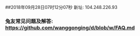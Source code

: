 ##2018年09月28日07时12分07秒 新址: 104.248.226.93
### 兔友常见问题及解答: https://github.com/wanggonging/d/blob/w/FAQ.md
